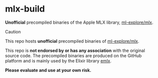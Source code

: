 # mlx-build
**Unofficial** precompiled binaries of the Apple MLX library, [ml-explore/mlx](https://github.com/ml-explore/mlx). 

> [!CAUTION]
> This repo hosts **unofficial** precompiled binaries of [ml-explore/mlx](https://github.com/ml-explore/mlx).
> 
> This repo is **not endorsed by or has any association** with the original source code. The precompiled binaries are produced on the GitHub platform and is mainly used by the Elixir library [emlx](https://github.com/samrat/emlx).
> 
> **Please evaluate and use at your own risk.**
